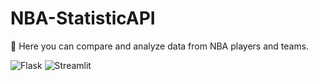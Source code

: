 # NBA-StatisticAPI
🏀 Here you can compare and analyze data from NBA players and teams.

![Flask](https://img.shields.io/badge/-Flask-181717?&logo=Flask&logoColor=FFFFFF)
![Streamlit](https://img.shields.io/badge/-Streamlit-181717?&logo=Streamlit&logoColor=FF0000)
